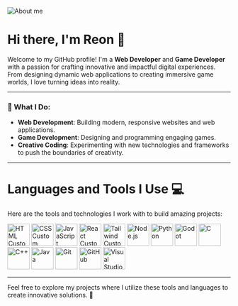 ![About me](https://github.com/user-attachments/assets/0588d10d-419a-498a-9bc7-8e03f0d3cfd4)

# Hi there, I'm Reon 👾

Welcome to my GitHub profile! I'm a **Web Developer** and **Game Developer** with a passion for crafting innovative and impactful digital experiences. From designing dynamic web applications to creating immersive game worlds, I love turning ideas into reality.

---

### 🚀 What I Do:
- **Web Development**: Building modern, responsive websites and web applications.
- **Game Development**: Designing and programming engaging games.
- **Creative Coding**: Experimenting with new technologies and frameworks to push the boundaries of creativity.

---
# Languages and Tools I Use 💻

Here are the tools and technologies I work with to build amazing projects:

<p>
  <img src="https://github.com/user-attachments/assets/701b96b8-e807-4f0f-bbdb-ad56eff17bda" alt="HTML Custom" width="50" height="50"/>
  <img src="https://github.com/user-attachments/assets/b02363e4-0125-49c2-8bdd-a249bc9dd597" alt="CSS Custom" width="50" height="50"/>
  <img src="https://github.com/user-attachments/assets/406fe45f-725c-4bd8-984e-54f5a48dc3e4" alt="JavaScript Custom" width="50" height="50"/>
  <img src="https://github.com/user-attachments/assets/426d0ae4-480f-4b51-bfcc-f76b60b292ab" alt="React Custom" width="50" height="50"/>
  <img src="https://github.com/user-attachments/assets/f885c0df-9be9-4b6e-bbbd-6e91aad22f71" alt="Tailwind Custom" width="50" height="50"/>
  
  <img src="https://cdn.jsdelivr.net/gh/devicons/devicon/icons/nodejs/nodejs-original.svg" alt="Node.js" width="50" height="50"/>
  <img src="https://cdn.jsdelivr.net/gh/devicons/devicon/icons/python/python-original.svg" alt="Python" width="50" height="50"/>
  <img src="https://cdn.jsdelivr.net/gh/devicons/devicon/icons/godot/godot-original.svg" alt="Godot" width="50" height="50"/>
  <img src="https://cdn.jsdelivr.net/gh/devicons/devicon/icons/c/c-original.svg" alt="C" width="50" height="50"/>
  <img src="https://cdn.jsdelivr.net/gh/devicons/devicon/icons/cplusplus/cplusplus-original.svg" alt="C++" width="50" height="50"/>
  <img src="https://cdn.jsdelivr.net/gh/devicons/devicon/icons/java/java-original.svg" alt="Java" width="50" height="50"/>
  <img src="https://cdn.jsdelivr.net/gh/devicons/devicon/icons/git/git-original.svg" alt="Git" width="50" height="50"/>
  <img src="https://cdn.jsdelivr.net/gh/devicons/devicon/icons/github/github-original.svg" alt="GitHub" width="50" height="50"/>
  <img src="https://cdn.jsdelivr.net/gh/devicons/devicon/icons/vscode/vscode-original.svg" alt="Visual Studio Code" width="50" height="50"/>
</p>

---

Feel free to explore my projects where I utilize these tools and languages to create innovative solutions. 🚀


